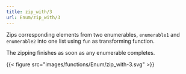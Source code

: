 ```yaml
---
title: zip_with/3
url: Enum/zip_with/3
---
```


Zips corresponding elements from two enumerables, `enumerable1` and `enumerable2` into one list using `fun` as transforming function.

The zipping finishes as soon as any enumerable completes.

{{< figure src="images/functions/Enum/zip_with-3.svg" >}}
